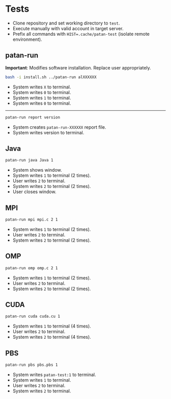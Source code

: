 # Tests
- Clone repository and set working directory to `test`.
- Execute manually with valid account in target server.
- Prefix all commands with `HIST=.cache/patan-test` (isolate remote environment).

## patan-run
**Important**: Modifies software installation. Replace user appropriately.
```sh
bash -i install.sh ../patan-run alXXXXXX
```
- System writes `X` to terminal.
- System writes `0` to terminal.
- System writes `1` to terminal.
- System writes `0` to terminal.
---
```sh
patan-run report version
```
- System creates `patan-run-XXXXXX` report file.
- System writes version to terminal.

## Java
```sh
patan-run java Java 1
```
- System shows window.
- System writes `1` to terminal (2 times).
- User writes `2` to terminal.
- System writes `2` to terminal (2 times).
- User closes window.

## MPI
```sh
patan-run mpi mpi.c 2 1
```
- System writes `1` to terminal (2 times).
- User writes `2` to terminal.
- System writes `2` to terminal (2 times).

## OMP
```sh
patan-run omp omp.c 2 1
```
- System writes `1` to terminal (2 times).
- User writes `2` to terminal.
- System writes `2` to terminal (2 times).

## CUDA
```sh
patan-run cuda cuda.cu 1
```
- System writes `1` to terminal (4 times).
- User writes `2` to terminal.
- System writes `2` to terminal (4 times).

## PBS
```sh
patan-run pbs pbs.pbs 1
```
- System writes `patan-test:1` to terminal.
- System writes `1` to terminal.
- User writes `2` to terminal.
- System writes `2` to terminal.
